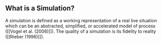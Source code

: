 ## What is a Simulation?
A simulation is defined as a working representation of a real live situation which can be an abstracted, simplified, or accelerated model of process ([[Vogel et al. (2006)]]). The quality of a simulation is its fidelity to reality ([[Rieber (1996)]]).